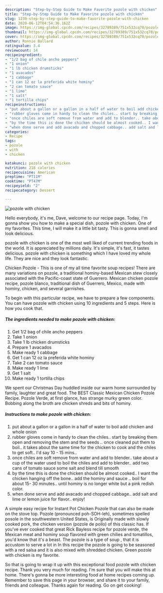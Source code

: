 ```yaml
---
description: "Step-by-Step Guide to Make Favorite pozole with chicken"
title: "Step-by-Step Guide to Make Favorite pozole with chicken"
slug: 1239-step-by-step-guide-to-make-favorite-pozole-with-chicken
date: 2020-06-12T04:54:36.162Z
image: https://img-global.cpcdn.com/recipes/32789389/751x532cq70/pozole-with-chicken-recipe-main-photo.jpg
thumbnail: https://img-global.cpcdn.com/recipes/32789389/751x532cq70/pozole-with-chicken-recipe-main-photo.jpg
cover: https://img-global.cpcdn.com/recipes/32789389/751x532cq70/pozole-with-chicken-recipe-main-photo.jpg
author: Ronnie Ballard
ratingvalue: 3.4
reviewcount: 14
recipeingredient:
- "1/2 bag of chile ancho peppers"
- "1 onion"
- "1 lb chicken drumsticks"
- "1 avacados"
- "1 cabbage"
- "1 can 12 oz la preferida white hominy"
- "2 can tomato sauce"
- "1 lime"
- "1 salt"
- "1 tortilla chips"
recipeinstructions:
- "put about a gallon or a gallon in a half of water to boil add chicken and whole onion"
- "rubber gloves come in handy to clean the chiles.. start by breaking them open and removing the stem and the seeds .. once cleaned put them to boil.. it takes about the same time for the chicken to cook and the chiles to get soft.. I&#39;d say 10 - 15 mins.."
- "once chiles are soft remove from water and add to blender.. take about a cup of the water used to boil the chiles and add to blender.. add two cans of tomato sauce some salt and blend till smooth"
- "by the time this is done the chicken should be almost cooked.. I want the chicken hanging off the bone.. add the hominy and sauce .. boil for about 15- 30 minutes.. until hominy is no longer white but a pink redish color."
- "when done serve and add avacado and chopped cabbage.. add salt and lime or lemon juice for flavor.. enjoy!"
categories:
- Recipe
tags:
- pozole
- with
- chicken

katakunci: pozole with chicken 
nutrition: 218 calories
recipecuisine: American
preptime: "PT11M"
cooktime: "PT47M"
recipeyield: "2"
recipecategory: Dessert

---
```



![pozole with chicken](https://img-global.cpcdn.com/recipes/32789389/751x532cq70/pozole-with-chicken-recipe-main-photo.jpg)

Hello everybody, it's me, Dave, welcome to our recipe page. Today, I'm gonna show you how to make a special dish, pozole with chicken. One of my favorites. This time, I will make it a little bit tasty. This is gonna smell and look delicious.

pozole with chicken is one of the most well liked of current trending foods in the world. It is appreciated by millions daily. It's simple, it's fast, it tastes delicious. pozole with chicken is something which I have loved my whole life. They are nice and they look fantastic.

Chicken Pozole - This is one of my all time favorite soup recipes! There are many variations on pozole, a traditional hominy-based Mexican stew closely associated with the Pacific-coast state of Guerrero. Mexican chicken pozole recipe, pozole blanco, traditional dish of Guerrero, Mexico, made with hominy, chicken, and several garnishes.


To begin with this particular recipe, we have to prepare a few components. You can have pozole with chicken using 10 ingredients and 5 steps. Here is how you cook that.

<!--inarticleads1-->

##### The ingredients needed to make pozole with chicken:

1. Get 1/2 bag of chile ancho peppers
1. Take 1 onion
1. Take 1 lb chicken drumsticks
1. Prepare 1 avacados
1. Make ready 1 cabbage
1. Get 1 can 12 oz la preferida white hominy
1. Take 2 can tomato sauce
1. Make ready 1 lime
1. Get 1 salt
1. Make ready 1 tortilla chips


We spent our Christmas Day huddled inside our warm home surrounded by family, laughter and great food. The BEST Classic Mexican Chicken Pozole Recipe. Pozole Verde, at first glance, has strange murky green color. Bobbing along the broth are chicken shreds and bits of hominy. 

<!--inarticleads2-->

##### Instructions to make pozole with chicken:

1. put about a gallon or a gallon in a half of water to boil add chicken and whole onion
1. rubber gloves come in handy to clean the chiles.. start by breaking them open and removing the stem and the seeds .. once cleaned put them to boil.. it takes about the same time for the chicken to cook and the chiles to get soft.. I&#39;d say 10 - 15 mins..
1. once chiles are soft remove from water and add to blender.. take about a cup of the water used to boil the chiles and add to blender.. add two cans of tomato sauce some salt and blend till smooth
1. by the time this is done the chicken should be almost cooked.. I want the chicken hanging off the bone.. add the hominy and sauce .. boil for about 15- 30 minutes.. until hominy is no longer white but a pink redish color.
1. when done serve and add avacado and chopped cabbage.. add salt and lime or lemon juice for flavor.. enjoy!


A simple easy recipe for Instant Pot Chicken Pozole that can also be made on the stove top. Pozole (pronounced poh-SOH-leh), sometimes spelled posole in the southwestern United States, is Originally made with slowly cooked pork, the chicken version (pozole de pollo) of this classic has. If you&#39;ve ever cooked that great Rick Bayless recipe for pozole verde, the Mexican meat and hominy soup flavored with green chilies and tomatillos, you&#39;d know that it&#39;s a beast. The pozole is a type of soup , that it is accustom to serve a lot in In this recipe the pozole is going to be seasoned with a red salsa and it is also mixed with shredded chicken. Green pozole with chicken is my favorite. 

So that is going to wrap it up with this exceptional food pozole with chicken recipe. Thank you very much for reading. I'm sure that you will make this at home. There's gonna be more interesting food at home recipes coming up. Remember to save this page in your browser, and share it to your family, friends and colleague. Thanks again for reading. Go on get cooking!

